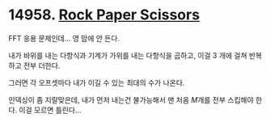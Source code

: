 # 14958. [Rock Paper Scissors](./14958.cpp)

FFT 응용 문제인데... 영 맘에 안 든다.

내가 바위를 내는 다항식과 기계가 가위를 내는 다항식을 곱하고, 이걸 3 개에 걸쳐 반복하고 전부 더한다.

그러면 각 오프셋마다 내가 이길 수 있는 최대의 수가 나온다.

인덱싱이 좀 지랄맞은데, 내가 먼저 내는건 불가능해서 맨 처음 $M$개를 전부 스킵해야 한다. 이걸 모르면 틀린다...
